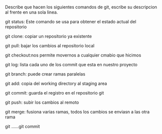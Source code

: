 
Describe que hacen los siguientes comandos de git, escribe su descripcion al frente en una sola linea.

git status: Este comando se usa para obtener el estado actual del repositorio

git clone: copiar un repositorio ya existente

git pull: bajar los cambios al repositorio local

git checkout:nos permite movernos a cualquier cmabio que hicimos 

git log: lista cada uno de los commit que esta en nuestro proyecto

git branch: puede crear ramas paralelas 

git add: copia del working directory al staging area

git commit: guarda el registro en el repositorio git 

git push: subir los cambios al remoto 

git merge: fusiona varias ramas, todos los cambios se enviasn a las otra rama

git ......git commit